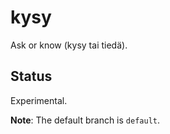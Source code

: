 # kysy

Ask or know (kysy tai tiedä).

## Status

Experimental.

**Note**: The default branch is `default`.
